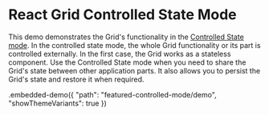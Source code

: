 # React Grid Controlled State Mode

This demo demonstrates the Grid's functionality in the [Controlled State mode](../../docs/guides/controlled-and-uncontrolled-modes.md). In the controlled state mode, the whole Grid functionality or its part is controlled externally. In the first case, the Grid works as a stateless component. Use the Controlled State mode when you need to share the Grid's state between other application parts. It also allows you to persist the Grid's state and restore it when required.

.embedded-demo({ "path": "featured-controlled-mode/demo", "showThemeVariants": true })
